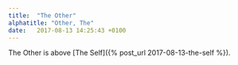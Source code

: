 ```yaml
---
title:  "The Other"
alphatitle: "Other, The"
date:   2017-08-13 14:25:43 +0100
---
```

The Other is above [The Self]({% post_url 2017-08-13-the-self %}).
